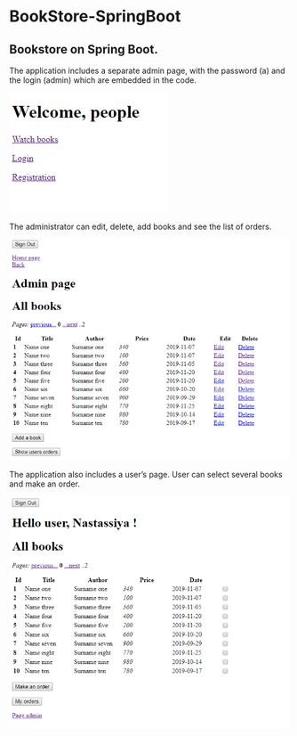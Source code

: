 # BookStore-SpringBoot
## Bookstore on Spring Boot. 

The application includes a separate admin page, with the password (a) and the login (admin) which are embedded in the code.

  ![screenshot1](/img/1.png)
  
The administrator can edit, delete, add books and see the list of orders.
  
  ![screenshot3](/img/3.png)
  
The application also includes a user’s page. User can select several books and make an order.
  
  ![screenshot2](/img/2.png)
  
